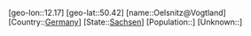 ﻿---
location: [50.42,12.17]
type: City
tags:
- geo/City


SpocWebEntityId: 35889
isDeleted: false
confidential: public

---
[geo-lon::12.17]
[geo-lat::50.42]
[name::Oelsnitz@Vogtland]
[Country::[Germany](geo/Continent/Europe/Germany.md)]
[State::[Sachsen](geo/Continent/Europe/Germany/Sachsen.md)]
[Population::]
[Unknown::]

